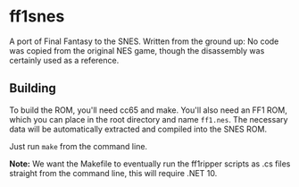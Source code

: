 # ff1snes

A port of Final Fantasy to the SNES.  Written from the ground up: No code was copied from the original NES game, though the disassembly was certainly used as a reference.

## Building
To build the ROM, you'll need cc65 and make.  You'll also need an FF1 ROM, which you can place in the root directory and name `ff1.nes`.
The necessary data will be automatically extracted and compiled into the SNES ROM.

Just run `make` from the command line.

**Note:** We want the Makefile to eventually run the ff1ripper scripts as .cs files straight from the command line, this will require .NET 10.
